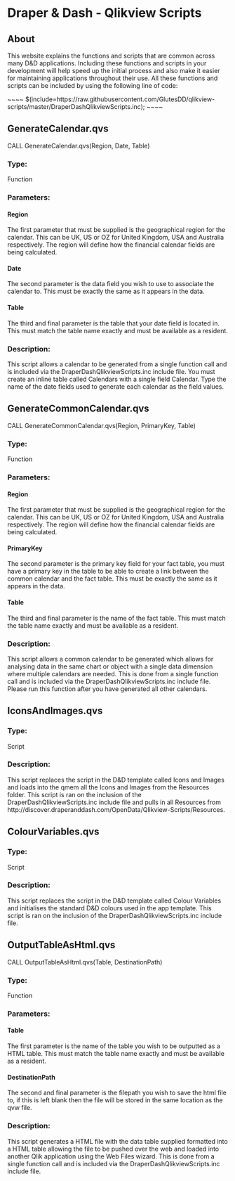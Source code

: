 
<html>

<head>
  <meta charset="utf-8"/>
</head>

<body>

<h1>Draper & Dash - Qlikview Scripts</h1>

<h2>About</h2>
<p>
	This website explains the functions and scripts that are common across many D&D applications. Including these functions and scripts in your development will help speed up the initial process and also make it easier for maintaining applications throughout their use. All these functions and scripts can be included by using the following line of code:
</p>
~~~~
$(include=https://raw.githubusercontent.com/GlutesDD/qlikview-scripts/master/DraperDashQlikviewScripts.inc);
~~~~

<div><h2>GenerateCalendar.qvs</h2></div>
<div>CALL GenerateCalendar.qvs(Region, Date, Table)</div>
<div><h3>Type: </h3><span> Function</span></div>
<div><h3>Parameters: </h3>
<div><h4>Region</h4><span> The first parameter that must be supplied is the geographical region for the calendar. This can be UK, US or OZ for United Kingdom, USA and Australia respectively. The region will define how the financial calendar fields are being calculated.</span></div>
<div><h4>Date</h4><span> The second parameter is the data field you wish to use to associate the calendar to. This must be exactly the same as it appears in the data.</span></div>
<div><h4>Table</h4><span> The third and final parameter is the table that your date field is located in. This must match the table name exactly and must be available as a resident.</span></div></div>
<div><h3>Description:</h3><p>This script allows a calendar to be generated from a single function call and is included via the DraperDashQlikviewScripts.inc include file. You must create an inline table called Calendars with a single field Calendar. Type the name of the date fields used to generate each calendar as the field values.</p></div>

<div><h2>GenerateCommonCalendar.qvs</h2></div>
<div>CALL GenerateCommonCalendar.qvs(Region, PrimaryKey, Table)</div>
<div><h3>Type: </h3><span> Function</span></div>
<div><h3>Parameters: </h3>
<div><h4>Region</h4><span> The first parameter that must be supplied is the geographical region for the calendar. This can be UK, US or OZ for United Kingdom, USA and Australia respectively. The region will define how the financial calendar fields are being calculated.</span></div>
<div><h4>PrimaryKey</h4><span> The second parameter is the primary key field for your fact table, you must have a primary key in the table to be able to create a link between the common calendar and the fact table. This must be exactly the same as it appears in the data.</span></div>
<div><h4>Table</h4><span> The third and final parameter is the name of the fact table. This must match the table name exactly and must be available as a resident.</span></div></div>
<div><h3>Description:</h3><p>This script allows a common calendar to be generated which allows for analysing data in the same chart or object with a single data dimension where multiple calendars are needed. This is done from a single function call and is included via the DraperDashQlikviewScripts.inc include file. Please run this function after you have generated all other calendars.</p></div>

<div><h2>IconsAndImages.qvs</h2></div>
<div><h3>Type: </h3><span> Script</span></div>
<div><h3>Description:</h3><p>This script replaces the script in the D&D template called Icons and Images and loads into the qmem all the Icons and Images from the Resources folder. This script is ran on the inclusion of the DraperDashQlikviewScripts.inc include file and pulls in all Resources from http://discover.draperanddash.com/OpenData/Qlikview-Scripts/Resources.</p></div>

<div><h2>ColourVariables.qvs</h2></div>
<div><h3>Type: </h3><span> Script</span></div>
<div><h3>Description:</h3><p>This script replaces the script in the D&D template called Colour Variables and initialises the standard D&D colours used in the app template. This script is ran on the inclusion of the DraperDashQlikviewScripts.inc include file.</p></div>

<div><h2>OutputTableAsHtml.qvs</h2></div>
<div>CALL OutputTableAsHtml.qvs(Table, DestinationPath)</div>
<div><h3>Type: </h3><span> Function</span></div>
<div><h3>Parameters: </h3>
<div><h4>Table</h4><span> The first parameter is the name of the table you wish to be outputted as a HTML table. This must match the table name exactly and must be available as a resident.</span></div>
<div><h4>DestinationPath</h4><span> The second and final parameter is the filepath you wish to save the html file to, if this is left blank then the file will be stored in the same location as the qvw file.</span></div></div>
<div><h3>Description:</h3><p>This script generates a HTML file with the data table supplied formatted into a HTML table allowing the file to be pushed over the web and loaded into another Qlik application using the Web Files wizard. This is done from a single function call and is included via the DraperDashQlikviewScripts.inc include file.</p></div>

</body>

</body>

</html>
